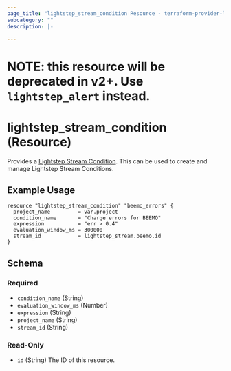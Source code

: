```yaml
---
page_title: "lightstep_stream_condition Resource - terraform-provider-lightstep"
subcategory: ""
description: |-

---
```


# NOTE: this resource will be deprecated in v2+. Use `lightstep_alert` instead.

# lightstep_stream_condition (Resource)

Provides a [Lightstep Stream Condition](https://api-docs.lightstep.com/reference/conditions). This can be used to create and manage Lightstep Stream Conditions.

## Example Usage

```hcl
resource "lightstep_stream_condition" "beemo_errors" {
  project_name         = var.project
  condition_name       = "Charge errors for BEEMO"
  expression           = "err > 0.4"
  evaluation_window_ms = 300000
  stream_id            = lightstep_stream.beemo.id
}
```

<!-- schema generated by tfplugindocs -->
## Schema

### Required

- `condition_name` (String)
- `evaluation_window_ms` (Number)
- `expression` (String)
- `project_name` (String)
- `stream_id` (String)

### Read-Only

- `id` (String) The ID of this resource.

